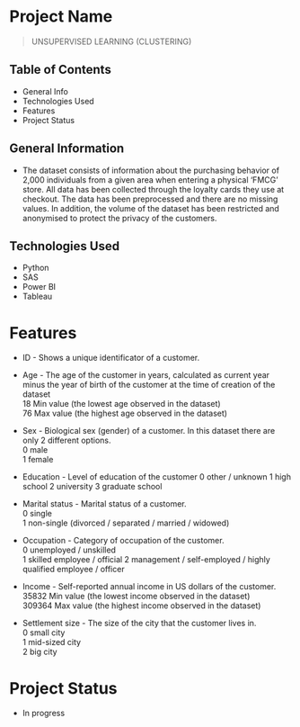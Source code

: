 # Project Name
> UNSUPERVISED LEARNING (CLUSTERING)

## Table of Contents
* General Info
* Technologies Used
* Features
* Project Status

## General Information
- The dataset consists of information about the purchasing behavior of 2,000 individuals from a given area when entering a physical ‘FMCG’ store. All data   has been collected through the loyalty cards they use at checkout. The data has been preprocessed and there are no missing values. In addition, the     volume of the dataset has been restricted and anonymised to protect the privacy of the customers. 

## Technologies Used
- Python
- SAS
- Power BI
- Tableau

# Features
- ID - Shows a unique identificator of a customer.	
- Age - The age of the customer in years, calculated as current year minus the year of birth of the customer at the time of creation of the dataset				
        18 Min value (the lowest age observed in the dataset)							
        76  Max value (the highest age observed in the dataset)							
- Sex - Biological sex (gender) of a customer. In this dataset there are only 2 different options.	
                   0 male	
                   1 female	
- Education - Level of education of the customer
              0 other / unknown
              1 high school
              2 university
              3 graduate school

- Marital status - Marital status of a customer.	
                  0 single	
                  1 non-single (divorced / separated / married / widowed)	

- Occupation - Category of occupation of the customer.	
               0	unemployed / unskilled	
               1	skilled employee / official	
               2	management / self-employed / highly qualified employee / officer	

- Income - Self-reported annual income in US dollars of the customer.	
           35832	Min value (the lowest income observed in the dataset)	
           309364	Max value (the highest income observed in the dataset)
- Settlement size - The size of the city that the customer lives in.	
                    0	small city	
                    1	mid-sized city	
                    2	big city	

# Project Status
- In progress
